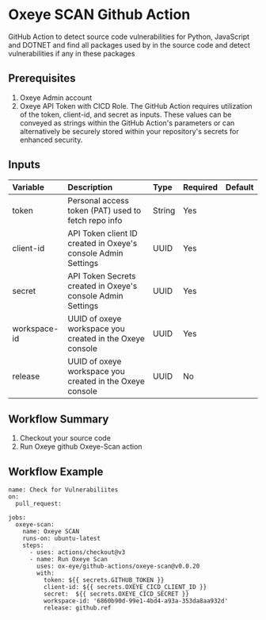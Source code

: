 # Oxeye SCAN Github Action

GitHub Action to detect source code vulnerabilities for Python, JavaScript and DOTNET
and find all packages used by in the source code and detect vulnerabilities if any in these packages

## Prerequisites

1. Oxeye Admin account
2. Oxeye API Token with CICD Role.
   The GitHub Action requires utilization of the token, client-id, and secret as inputs.
   These values can be conveyed as strings within the GitHub Action's parameters or can alternatively be securely stored within your repository's secrets for enhanced security.  

## Inputs

| Variable         | Description                                                  | Type   | Required | Default |
| :--------------- | :----------------------------------------------------------- | :----- | :------- | :------ |
| token            | Personal access token (PAT) used to fetch repo info          | String | Yes      |         |
| client-id        | API Token client ID created in Oxeye's console Admin Settings| UUID   | Yes      |         |
| secret           | API Token Secrets created in Oxeye's console Admin Settings  | UUID   | Yes      |         |
| workspace-id     | UUID of oxeye workspace you created in the Oxeye console     | UUID   | Yes      |         |
| release          | UUID of oxeye workspace you created in the Oxeye console     | UUID   | No       |         |

## Workflow Summary

1. Checkout your source code
2. Run Oxeye github Oxeye-Scan action

## Workflow Example

```
name: Check for Vulnerabiliites
on:
  pull_request:

jobs:
  oxeye-scan:
    name: Oxeye SCAN
    runs-on: ubuntu-latest
    steps:
      - uses: actions/checkout@v3
      - name: Run Oxeye Scan
        uses: ox-eye/github-actions/oxeye-scan@v0.0.20
        with:
          token: ${{ secrets.GITHUB_TOKEN }}
          client-id: ${{ secrets.OXEYE_CICD_CLIENT_ID }}
          secret:  ${{ secrets.OXEYE_CICD_SECRET }}
          workspace-id: '6860b90d-99e1-4bd4-a93a-353da8aa932d'
          release: github.ref
```
